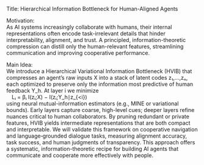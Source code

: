Title: Hierarchical Information Bottleneck for Human-Aligned Agents

Motivation:  
As AI systems increasingly collaborate with humans, their internal representations often encode task-irrelevant details that hinder interpretability, alignment, and trust. A principled, information-theoretic compression can distill only the human-relevant features, streamlining communication and improving cooperative performance.

Main Idea:  
We introduce a Hierarchical Variational Information Bottleneck (HVIB) that compresses an agent’s raw inputs X into a stack of latent codes z₁,…,zₙ, each optimized to preserve only the information most predictive of human feedback Y_h. At layer i we minimize  
 Lᵢ = βᵢ I(zᵢ;X) − I(zᵢ;Y_h∣z_{<i})  
using neural mutual-information estimators (e.g., MINE or variational bounds). Early layers capture coarse, high-level cues; deeper layers refine nuances critical to human collaborators. By pruning redundant or private features, HVIB yields intermediate representations that are both compact and interpretable. We will validate this framework on cooperative navigation and language‐grounded dialogue tasks, measuring alignment accuracy, task success, and human judgments of transparency. This approach offers a systematic, information-theoretic recipe for building AI agents that communicate and cooperate more effectively with people.